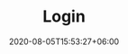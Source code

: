 ---
title:  "Login"
date:   2020-08-05T15:53:27+06:00
draft: false
jsonld: {
      "@context": "https://schema.org",
      "@type": "NewsArticle",
      "headline": "Login",
      "datePublished": "2020-08-05T15:53:27+06:00",
      "dateModified": "2021-12-01T08:00:00+08:00"

    }
---